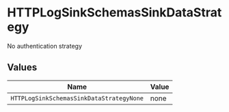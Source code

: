 # HTTPLogSinkSchemasSinkDataStrategy

No authentication strategy


## Values

| Name                                     | Value                                    |
| ---------------------------------------- | ---------------------------------------- |
| `HTTPLogSinkSchemasSinkDataStrategyNone` | none                                     |